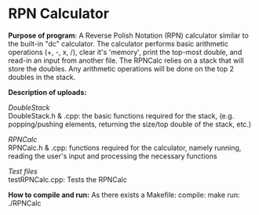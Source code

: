   # RPN Calculator
  **Purpose of program**: A Reverse Polish Notation (RPN) calculator similar to the built-in "dc" calculator. 
     The calculator performs basic arithmetic operations (+, -, x, /), clear it's 
     'memory', print the top-most double, and read-in an input from another file. The 
     RPNCalc relies on a stack that will store the doubles. Any arithmetic operations 
     will be done on the top 2 doubles in the stack.

     
 **Description of uploads:**
  
  *DoubleStack*  
  DoubleStack.h	& .cpp: the basic functions required for the stack, (e.g. popping/pushing elements, returning the size/top double of the stack, etc.)  
  
  *RPNCalc*  
  RPNCalc.h & .cpp: functions required for the calculator, namely running, reading the user's input and processing the necessary functions  
     
  *Test files*  
  testRPNCalc.cpp: Tests the RPNCalc  
     
  **How to compile and run:**
     As there exists a Makefile:
       compile: make
       run:     ./RPNCalc
